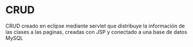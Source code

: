 # CRUD
CRUD creado en eclipse mediante servlet que distribuye la información de las clases a las paginas, creadas con JSP y conectado a una base de datos MySQL 
